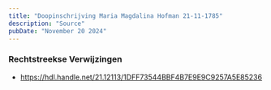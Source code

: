 ```yaml
---
title: "Doopinschrijving Maria Magdalina Hofman 21-11-1785"
description: "Source"
pubDate: "November 20 2024"
---
```


### Rechtstreekse Verwijzingen
- https://hdl.handle.net/21.12113/1DFF73544BBF4B7E9E9C9257A5E85236
